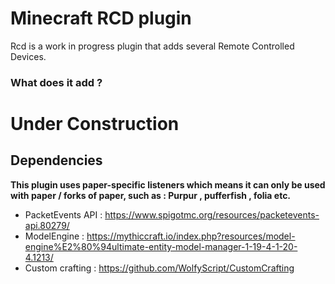 # Minecraft RCD plugin
Rcd is a work in progress plugin that adds several Remote Controlled Devices.

### What does it add ?
# Under Construction

## Dependencies

**This plugin uses paper-specific listeners which means it can only be used with paper / forks of paper, 
such as : Purpur , pufferfish , folia etc.**


- PacketEvents API : https://www.spigotmc.org/resources/packetevents-api.80279/
- ModelEngine : https://mythiccraft.io/index.php?resources/model-engine%E2%80%94ultimate-entity-model-manager-1-19-4-1-20-4.1213/
- Custom crafting : https://github.com/WolfyScript/CustomCrafting